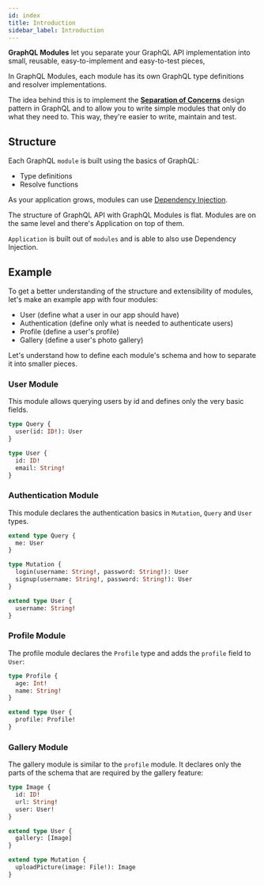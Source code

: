 ```yaml
---
id: index
title: Introduction
sidebar_label: Introduction
---
```


**GraphQL Modules** let you separate your GraphQL API implementation into small, reusable, easy-to-implement and easy-to-test pieces,

In GraphQL Modules, each module has its own GraphQL type definitions and resolver implementations.

The idea behind this is to implement the **[Separation of Concerns](https://deviq.com/separation-of-concerns/)** design pattern in GraphQL and to allow you to write simple modules that only do what they need to. This way, they're easier to write, maintain and test.

## Structure

Each GraphQL `module` is built using the basics of GraphQL:

- Type definitions
- Resolve functions

As your application grows, modules can use [Dependency Injection](./di/introduction).

The structure of GraphQL API with GraphQL Modules is flat. Modules are on the same level and there's Application on top of them.

`Application` is built out of `modules` and is able to also use Dependency Injection.

## Example

To get a better understanding of the structure and extensibility of modules, let's make an example app with four modules:

- User (define what a user in our app should have)
- Authentication (define only what is needed to authenticate users)
- Profile (define a user's profile)
- Gallery (define a user's photo gallery)

Let's understand how to define each module's schema and how to separate it into smaller pieces.

### User Module

This module allows querying users by id and defines only the very basic fields.

```graphql
type Query {
  user(id: ID!): User
}

type User {
  id: ID!
  email: String!
}
```

### Authentication Module

This module declares the authentication basics in `Mutation`, `Query` and `User` types.

```graphql
extend type Query {
  me: User
}

type Mutation {
  login(username: String!, password: String!): User
  signup(username: String!, password: String!): User
}

extend type User {
  username: String!
}
```

### Profile Module

The profile module declares the `Profile` type and adds the `profile` field to `User`:

```graphql
type Profile {
  age: Int!
  name: String!
}

extend type User {
  profile: Profile!
}
```

### Gallery Module

The gallery module is similar to the `profile` module. It declares only the parts of the schema that are required by the gallery feature:

```graphql
type Image {
  id: ID!
  url: String!
  user: User!
}

extend type User {
  gallery: [Image]
}

extend type Mutation {
  uploadPicture(image: File!): Image
}
```
